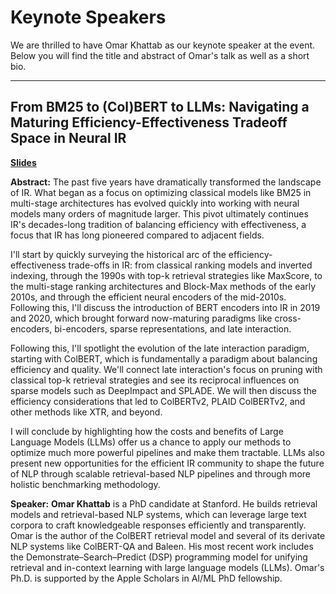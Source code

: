 # Keynote Speakers

We are thrilled to have Omar Khattab as our
keynote speaker at the event. Below you will find the title
and abstract of Omar's talk as well as a short bio.

-------

## From BM25 to (Col)BERT to LLMs: Navigating a Maturing Efficiency-Effectiveness Tradeoff Space in Neural IR

**[Slides](assets/pdfs/ReNeuIR-keynote-v4-shared.pptx)**

**Abstract:** The past five years have dramatically transformed the landscape of IR. What began as a focus on optimizing classical models like BM25 in multi-stage architectures has evolved quickly into working with neural models many orders of magnitude larger. This pivot ultimately continues IR's decades-long tradition of balancing efficiency with effectiveness, a focus that IR has long pioneered compared to adjacent fields.

I'll start by quickly surveying the historical arc of the efficiency-effectiveness trade-offs in IR: from classical ranking models and inverted indexing, through the 1990s with top-k retrieval strategies like MaxScore, to the multi-stage ranking architectures and Block-Max methods of the early 2010s, and through the efficient neural encoders of the mid-2010s. Following this, I'll discuss the introduction of BERT encoders into IR in 2019 and 2020, which brought forward now-maturing paradigms like cross-encoders, bi-encoders, sparse representations, and late interaction.

Following this, I'll spotlight the evolution of the late interaction paradigm, starting with ColBERT, which is fundamentally a paradigm about balancing efficiency and quality. We'll connect late interaction's focus on pruning with classical top-k retrieval strategies and see its reciprocal influences on sparse models such as DeepImpact and SPLADE. We will then discuss the efficiency considerations that led to ColBERTv2, PLAID ColBERTv2, and other methods like XTR, and beyond.

I will conclude by highlighting how the costs and benefits of Large Language Models (LLMs) offer us a chance to apply our methods to optimize much more powerful pipelines and make them tractable. LLMs also present new opportunities for the efficient IR community to shape the future of NLP through scalable retrieval-based NLP pipelines and through more holistic benchmarking methodology.

**Speaker:** **Omar Khattab** is a PhD candidate at Stanford. He builds retrieval models and retrieval-based NLP systems, which can leverage large text corpora to craft knowledgeable responses efficiently and transparently. Omar is the author of the ColBERT retrieval model and several of its derivate NLP systems like ColBERT-QA and Baleen. His most recent work includes the Demonstrate–Search–Predict (DSP) programming model for unifying retrieval and in-context learning with large language models (LLMs). Omar's Ph.D. is supported by the Apple Scholars in AI/ML PhD fellowship.
